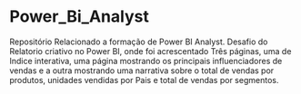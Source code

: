 # Power_Bi_Analyst
Repositório Relacionado a formação de Power BI Analyst.
Desafio do Relatorio criativo no Power BI, onde foi acrescentado Três páginas, uma de Indice interativa, 
uma página mostrando os principais influenciadores de vendas e a outra mostrando uma narrativa sobre o total de vendas por produtos,
unidades vendidas por Pais e total de vendas por segmentos.
